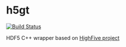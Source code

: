 # h5gt
[![Build Status](https://staging.travis-ci.com/Dimspot/h5gt.svg?branch=main)](https://travis-ci.org/Dimspot/h5gt)

HDF5 C++ wrapper based on [HighFive project](https://github.com/BlueBrain/HighFive.git)
